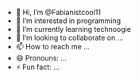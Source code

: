 - 👋 Hi, I’m @Fabianistcool11
- 👀 I’m interested in programming
- 🌱 I’m currently learning technoogie
- 💞️ I’m looking to collaborate on ...
- 📫 How to reach me ...
- 😄 Pronouns: ...
- ⚡ Fun fact: ...

<!---
Fabianistcool11/Fabianistcool11 is a ✨ special ✨ repository because its `README.md` (this file) appears on your GitHub profile.
You can click the Preview link to take a look at your changes.
--->
